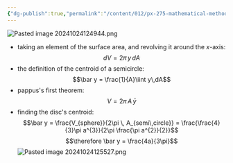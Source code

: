 ```yaml
---
{"dg-publish":true,"permalink":"/content/012/px-275-mathematical-methods/term-1/b-coordinate-systems-and-integration/b2-4-integration/px-275-b4e-pappus-s-first-theorem/","noteIcon":"1","created":"2024-11-25T10:50:32.000+00:00","updated":"2024-11-26T10:05:01.534+00:00"}
---
```


![Pasted image 20241024124944.png](/img/user/pics/Pasted%20image%2020241024124944.png)
- taking an element of the surface area, and revolving it around the $x$-axis: 
$$dV = 2\pi\,y\,dA$$
- the definition of the centroid of a semicircle: 
$$\bar y = \frac{1}{A}\iint y\,dA$$
- pappus's first theorem: 
$$V = 2\pi\, A \,\bar y$$
- finding the disc's centroid: 
$$\bar y = \frac{V_{sphere}}{2\pi \, A_{semi\,circle}} = \frac{\frac{4}{3}\pi a^{3}}{2\pi \frac{\pi a^{2}}{2}}$$
$$\therefore \bar y = \frac{4a}{3\pi}$$
![Pasted image 20241024125527.png](/img/user/pics/Pasted%20image%2020241024125527.png)
